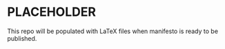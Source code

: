 PLACEHOLDER
===========

This repo will be populated with LaTeX files when manifesto is ready to be
published.


